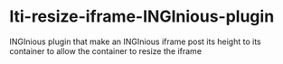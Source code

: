 # lti-resize-iframe-INGInious-plugin
INGInious plugin that make an INGInious iframe post its height to its container to allow the container to resize the iframe
